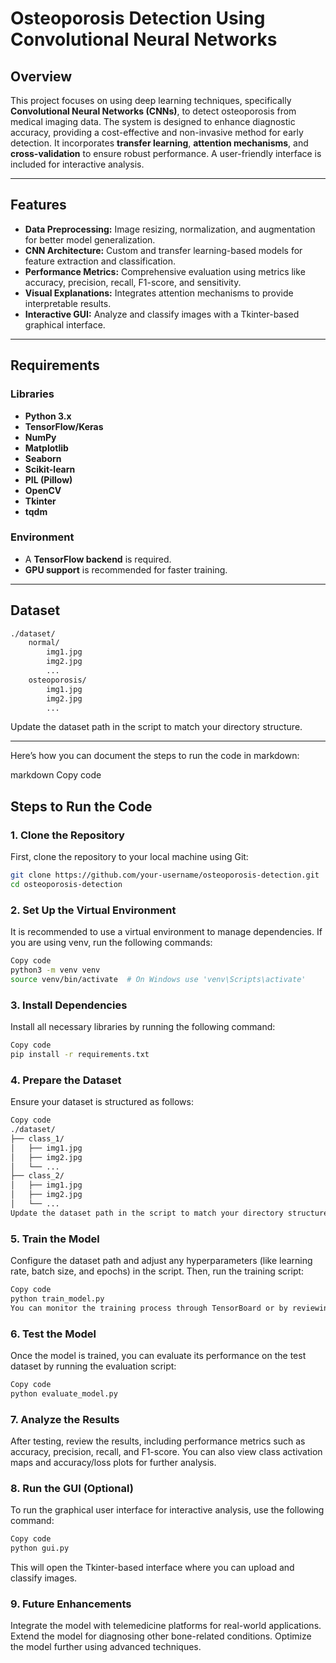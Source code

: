 
# Osteoporosis Detection Using Convolutional Neural Networks

## Overview
This project focuses on using deep learning techniques, specifically **Convolutional Neural Networks (CNNs)**, to detect osteoporosis from medical imaging data. The system is designed to enhance diagnostic accuracy, providing a cost-effective and non-invasive method for early detection. It incorporates **transfer learning**, **attention mechanisms**, and **cross-validation** to ensure robust performance. A user-friendly interface is included for interactive analysis.

---

## Features
- **Data Preprocessing:** Image resizing, normalization, and augmentation for better model generalization.
- **CNN Architecture:** Custom and transfer learning-based models for feature extraction and classification.
- **Performance Metrics:** Comprehensive evaluation using metrics like accuracy, precision, recall, F1-score, and sensitivity.
- **Visual Explanations:** Integrates attention mechanisms to provide interpretable results.
- **Interactive GUI:** Analyze and classify images with a Tkinter-based graphical interface.

---

## Requirements

### Libraries
- **Python 3.x**
- **TensorFlow/Keras**
- **NumPy**
- **Matplotlib**
- **Seaborn**
- **Scikit-learn**
- **PIL (Pillow)**
- **OpenCV**
- **Tkinter**
- **tqdm**

### Environment
- A **TensorFlow backend** is required.
- **GPU support** is recommended for faster training.

---

## Dataset
```bash
./dataset/
    normal/
        img1.jpg
        img2.jpg
        ...
    osteoporosis/
        img1.jpg
        img2.jpg
        ...
```

Update the dataset path in the script to match your directory structure.

---

Here’s how you can document the steps to run the code in markdown:

markdown
Copy code
## Steps to Run the Code

### 1. Clone the Repository
First, clone the repository to your local machine using Git:

```bash
git clone https://github.com/your-username/osteoporosis-detection.git
cd osteoporosis-detection
```
### 2. Set Up the Virtual Environment
It is recommended to use a virtual environment to manage dependencies. If you are using venv, run the following commands:

```bash
Copy code
python3 -m venv venv
source venv/bin/activate  # On Windows use 'venv\Scripts\activate'
```
### 3. Install Dependencies
Install all necessary libraries by running the following command:

```bash
Copy code
pip install -r requirements.txt
```
### 4. Prepare the Dataset
Ensure your dataset is structured as follows:

```bash
Copy code
./dataset/
├── class_1/
│   ├── img1.jpg
│   ├── img2.jpg
│   └── ...
├── class_2/
│   ├── img1.jpg
│   ├── img2.jpg
│   └── ...
Update the dataset path in the script to match your directory structure.
```

### 5. Train the Model
Configure the dataset path and adjust any hyperparameters (like learning rate, batch size, and epochs) in the script. Then, run the training script:

```bash
Copy code
python train_model.py
You can monitor the training process through TensorBoard or by reviewing the logs.
```

### 6. Test the Model
Once the model is trained, you can evaluate its performance on the test dataset by running the evaluation script:

```bash
Copy code
python evaluate_model.py
```
### 7. Analyze the Results
After testing, review the results, including performance metrics such as accuracy, precision, recall, and F1-score. You can also view class activation maps and accuracy/loss plots for further analysis.

### 8. Run the GUI (Optional)
To run the graphical user interface for interactive analysis, use the following command:

```bash
Copy code
python gui.py
```
This will open the Tkinter-based interface where you can upload and classify images.

### 9. Future Enhancements
Integrate the model with telemedicine platforms for real-world applications.
Extend the model for diagnosing other bone-related conditions.
Optimize the model further using advanced techniques.



